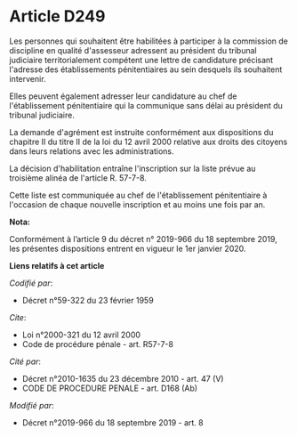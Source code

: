 # Article D249

Les personnes qui souhaitent être habilitées à participer à la commission de discipline en qualité d'assesseur adressent au
président du   tribunal judiciaire territorialement compétent une lettre de candidature précisant l'adresse des
établissements pénitentiaires au sein desquels ils souhaitent intervenir. 

Elles peuvent également adresser leur candidature au chef de l'établissement pénitentiaire qui la communique sans délai au
président du   tribunal judiciaire. 

La demande d'agrément est instruite conformément aux dispositions du chapitre II du titre II de la loi du 12 avril 2000
relative aux droits des citoyens dans leurs relations avec les administrations. 

La décision d'habilitation entraîne l'inscription sur la liste prévue au troisième alinéa de l'article R. 57-7-8. 

Cette liste est communiquée au chef de l'établissement pénitentiaire à l'occasion de chaque nouvelle inscription et au moins
une fois par an.

**Nota:**

Conformément à l’article 9 du décret n° 2019-966 du 18 septembre 2019, les présentes dispositions entrent en vigueur le 1er
janvier 2020.

**Liens relatifs à cet article**

_Codifié par_:

  - Décret n°59-322 du 23 février 1959

_Cite_:

  - Loi n°2000-321 du 12 avril 2000
  - Code de procédure pénale - art. R57-7-8

_Cité par_:

  - Décret n°2010-1635 du 23 décembre 2010 - art. 47 (V)
  - CODE DE PROCEDURE PENALE - art. D168 (Ab)

_Modifié par_:

  - Décret n°2019-966 du 18 septembre 2019 - art. 8
